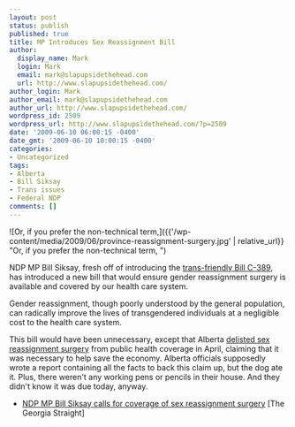 ```yaml
---
layout: post
status: publish
published: true
title: MP Introduces Sex Reassignment Bill
author:
  display_name: Mark
  login: Mark
  email: mark@slapupsidethehead.com
  url: http://www.slapupsidethehead.com/
author_login: Mark
author_email: mark@slapupsidethehead.com
author_url: http://www.slapupsidethehead.com/
wordpress_id: 2509
wordpress_url: http://www.slapupsidethehead.com/?p=2509
date: '2009-06-10 06:00:15 -0400'
date_gmt: '2009-06-10 10:00:15 -0400'
categories:
- Uncategorized
tags:
- Alberta
- Bill Siksay
- Trans issues
- Federal NDP
comments: []
---
```

![Or, if you prefer the non-technical term,]({{'/wp-content/media/2009/06/province-reassignment-surgery.jpg' | relative_url}} "Or, if you prefer the non-technical term, ")

NDP MP Bill Siksay, fresh off of introducing the [trans-friendly Bill C-389](http://www.slapupsidethehead.com/2009/05/mp-keeps-on-trying-for-transgender-rights-bill/ "Hasn't passed yet, but there's hope!"), has introduced a new bill that would ensure gender reassignment surgery is available and covered by our health care system.

Gender reassignment, though poorly understood by the general population, can radically improve the lives of transgendered individuals at a negligible cost to the health care system.

This bill would have been unnecessary, except that Alberta [delisted sex reassignment surgery](http://www.slapupsidethehead.com/2009/04/alberta-fixes-the-economy/ "And the economy instantly recovered!") from public health coverage in April, claiming that it was necessary to help save the economy. Alberta officials supposedly wrote a report containing all the facts to back this claim up, but the dog ate it. Plus, there weren't any working pens or pencils in their house. And they didn't know it was due today, anyway.

- [NDP MP Bill Siksay calls for coverage of sex reassignment surgery](http://www.straight.com/article-227906/ndp-mp-bill-siksay-calls-coverage-sex-reassignment-surgery) [The Georgia Straight]
